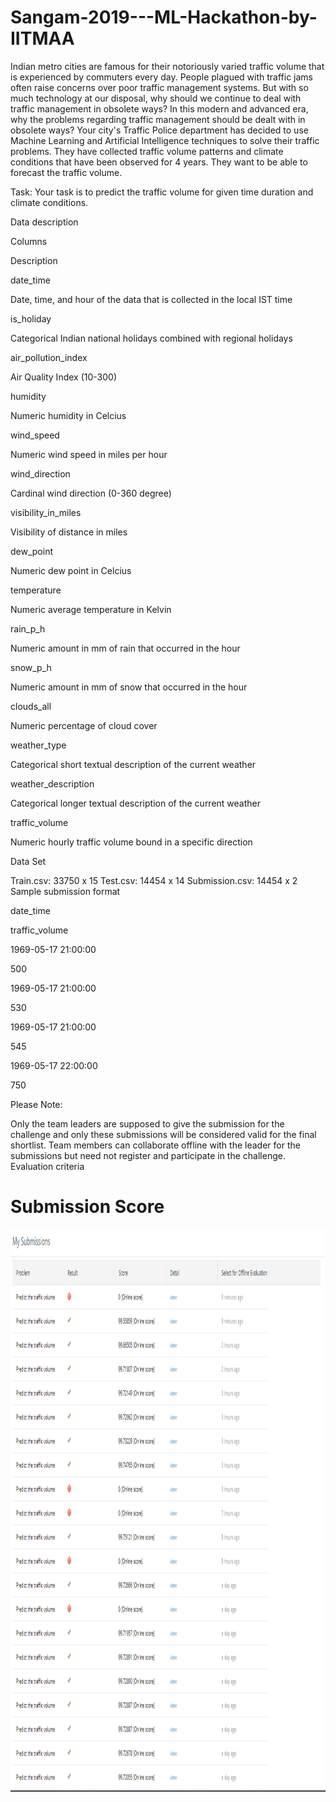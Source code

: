 # Sangam-2019---ML-Hackathon-by-IITMAA
Indian metro cities are famous for their notoriously varied traffic volume that is experienced by commuters every day. People plagued with traffic jams often raise concerns over poor traffic management systems. But with so much technology at our disposal, why should we continue to deal with traffic management in obsolete ways?  In this modern and advanced era, why the problems regarding traffic management should be dealt with in obsolete ways?  Your city's Traffic Police department has decided to use Machine Learning and Artificial Intelligence techniques to solve their traffic problems. They have collected traffic volume patterns and climate conditions that have been observed for 4 years. They want to be able to forecast the traffic volume.

Task: Your task is to predict the traffic volume for given time duration and climate conditions.

Data description 

Columns

Description

date_time

Date, time, and hour of the data that is collected in the local IST time

is_holiday

Categorical Indian national holidays combined with regional holidays

air_pollution_index

Air Quality Index (10-300)

humidity

Numeric humidity in Celcius

wind_speed

Numeric wind speed in miles per hour

wind_direction

Cardinal wind direction (0-360 degree)

visibility_in_miles

Visibility of distance in miles

dew_point

Numeric dew point in Celcius

temperature

Numeric average temperature in Kelvin

rain_p_h

Numeric amount in mm of rain that occurred in the hour

snow_p_h

Numeric amount in mm of snow that occurred in the hour

clouds_all

Numeric percentage of cloud cover

weather_type

Categorical short textual description of the current weather

weather_description

Categorical longer textual description of the current weather

traffic_volume

Numeric hourly traffic volume bound in a specific direction

Data Set

Train.csv: 33750 x 15
Test.csv: 14454 x 14
Submission.csv: 14454 x 2
Sample submission format

date_time

traffic_volume

1969-05-17 21:00:00

500

1969-05-17 21:00:00

530

1969-05-17 21:00:00

545

1969-05-17 22:00:00

750

Please Note:

Only the team leaders are supposed to give the submission for the challenge and only these submissions will be considered valid for the final shortlist.
Team members can collaborate offline with the leader for the submissions but need not register and participate in the challenge.
Evaluation criteria


# Submission Score
<img src="https://github.com/Chiragasourabh/Sangam-2019---ML-Hackathon-by-IITMAA/blob/master/Screenshot.png" alt="Screenshot1" height="900" style="float:right"/>
